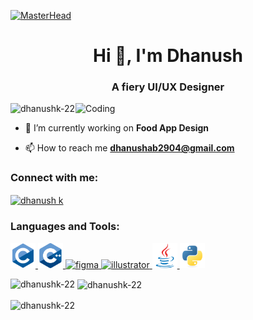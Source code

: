 [![MasterHead](https://media.licdn.com/dms/image/D4E12AQE1xEn5Km1kqQ/article-cover_image-shrink_600_2000/0/1671639129814?e=2147483647&v=beta&t=eQHplqUV-VLC4SZTTF74xavRsaFVYLSbL7qCpU86Fs4)](https://DhanushK-22)
<h1 align="center">Hi 👋, I'm Dhanush</h1>
<h3 align="center">A fiery UI/UX Designer</h3>
<img align="right" alt="Coding" width="400" src="https://blog-cdn.lottiefiles.com/cdn-cgi/image/width=1200,quality=80,format=auto/2024/01/UI-Animation_-Elevating-User-Experience-with-Motion-Design-_Cover.png">

<p align="left"> <img src="https://komarev.com/ghpvc/?username=dhanushk-22&label=Profile%20views&color=0e75b6&style=flat" alt="dhanushk-22" /> </p>

- 🔭 I’m currently working on **Food App Design**

- 📫 How to reach me **dhanushab2904@gmail.com**

<h3 align="left">Connect with me:</h3>
<p align="left">
<a href="https://linkedin.com/in/dhanush k" target="blank"><img align="center" src="https://raw.githubusercontent.com/rahuldkjain/github-profile-readme-generator/master/src/images/icons/Social/linked-in-alt.svg" alt="dhanush k" height="30" width="40" /></a>
</p>

<h3 align="left">Languages and Tools:</h3>
<p align="left"> <a href="https://www.cprogramming.com/" target="_blank" rel="noreferrer"> <img src="https://raw.githubusercontent.com/devicons/devicon/master/icons/c/c-original.svg" alt="c" width="40" height="40"/> </a> <a href="https://www.w3schools.com/cpp/" target="_blank" rel="noreferrer"> <img src="https://raw.githubusercontent.com/devicons/devicon/master/icons/cplusplus/cplusplus-original.svg" alt="cplusplus" width="40" height="40"/> </a> <a href="https://www.figma.com/" target="_blank" rel="noreferrer"> <img src="https://www.vectorlogo.zone/logos/figma/figma-icon.svg" alt="figma" width="40" height="40"/> </a> <a href="https://www.adobe.com/in/products/illustrator.html" target="_blank" rel="noreferrer"> <img src="https://www.vectorlogo.zone/logos/adobe_illustrator/adobe_illustrator-icon.svg" alt="illustrator" width="40" height="40"/> </a> <a href="https://www.java.com" target="_blank" rel="noreferrer"> <img src="https://raw.githubusercontent.com/devicons/devicon/master/icons/java/java-original.svg" alt="java" width="40" height="40"/> </a> <a href="https://www.photoshop.com/en" target="_blank" rel="noreferrer"> <img  <img src="https://raw.githubusercontent.com/devicons/devicon/master/icons/python/python-original.svg" alt="python" width="40" height="40"/> </a> </p>

<p><img align="left" src="https://github-readme-stats.vercel.app/api/top-langs?username=dhanushk-22&show_icons=true&locale=en&layout=compact" alt="dhanushk-22" /></p>

<p>&nbsp;<img align="center" src="https://github-readme-stats.vercel.app/api?username=dhanushk-22&show_icons=true&locale=en" alt="dhanushk-22" /></p>

<p><img align="center" src="https://github-readme-streak-stats.herokuapp.com/?user=dhanushk-22&" alt="dhanushk-22" /></p>
